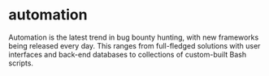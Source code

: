 # automation
Automation is the latest trend in bug bounty hunting, with new frameworks being released every day. This ranges from full-fledged solutions with user interfaces and back-end databases to collections of custom-built Bash scripts.
